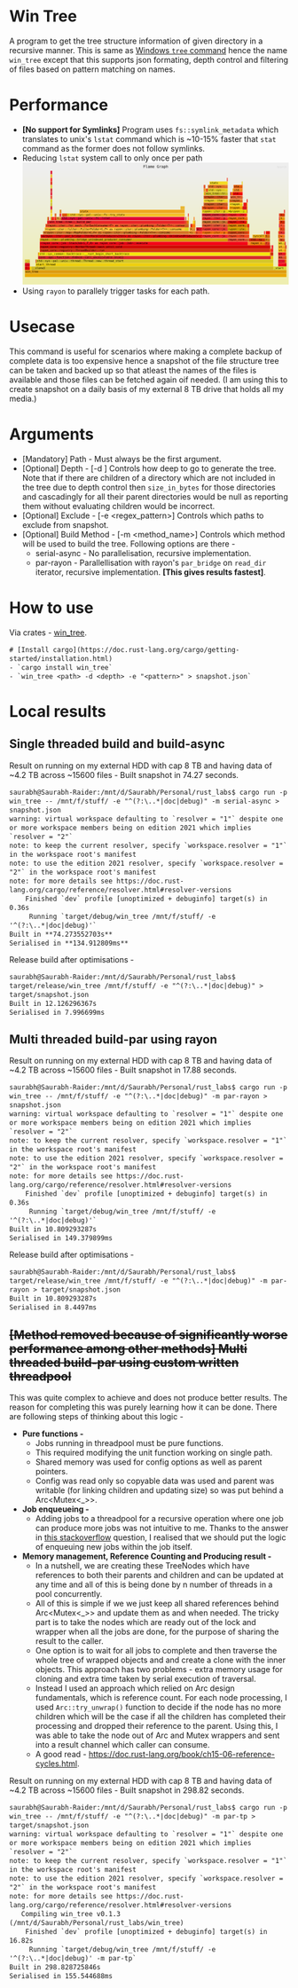 # Win Tree
A program to get the tree structure information of given directory in a recursive manner. This is same as [Windows `tree` command](https://learn.microsoft.com/en-us/windows-server/administration/windows-commands/tree) hence the name `win_tree` except that this supports json formating, depth control and filtering of files based on pattern matching on names. 

# Performance
- **[No support for Symlinks]** Program uses `fs::symlink_metadata` which translates to unix's `lstat` command which is ~10-15% faster that `stat` command as the former does not follow symlinks.
- Reducing `lstat` system call to only once per path
![Profile flamegraph](./flamegraph.svg "Profile flamegraph")
- Using `rayon` to parallely trigger tasks for each path.

# Usecase
This command is useful for scenarios where making a complete backup of complete data is too expensive hence a snapshot of the file structure tree can be taken and backed up so that atleast the names of the files is available and those files can be fetched again oif needed. (I am using this to create snapshot on a daily basis of my external 8 TB drive that holds all my media.)

# Arguments 
- [Mandatory] Path - Must always be the first argument.
- [Optional] Depth - [-d <number>] Controls how deep to go to generate the tree. Note that if there are children of a directory which are not included in the tree due to depth control then `size_in_bytes` for those directories and cascadingly for all their parent directories would be null as reporting them  without evaluating children would be incorrect.
- [Optional] Exclude - [-e <regex_pattern>] Controls which paths to exclude from snapshot.
- [Optional] Build Method - [-m <method_name>] Controls which method will be used to build the tree. Following options are there -
  - serial-async - No parallelisation, recursive implementation.
  - par-rayon - Parallellisation with rayon's `par_bridge` on `read_dir` iterator, recursive implementation. **[This gives results fastest]**.

# How to use
Via crates - [win_tree](https://crates.io/crates/win_tree).
```
# [Install cargo](https://doc.rust-lang.org/cargo/getting-started/installation.html)
- `cargo install win_tree`
- `win_tree <path> -d <depth> -e "<pattern>" > snapshot.json`
```

# Local results
## Single threaded build and build-async
Result on running on my external HDD with cap 8 TB and having data of ~4.2 TB across ~15600 files - Built snapshot in 74.27 seconds.
```
saurabh@Saurabh-Raider:/mnt/d/Saurabh/Personal/rust_labs$ cargo run -p win_tree -- /mnt/f/stuff/ -e "^(?:\..*|doc|debug)" -m serial-async > snapshot.json
warning: virtual workspace defaulting to `resolver = "1"` despite one or more workspace members being on edition 2021 which implies `resolver = "2"`
note: to keep the current resolver, specify `workspace.resolver = "1"` in the workspace root's manifest
note: to use the edition 2021 resolver, specify `workspace.resolver = "2"` in the workspace root's manifest
note: for more details see https://doc.rust-lang.org/cargo/reference/resolver.html#resolver-versions
    Finished `dev` profile [unoptimized + debuginfo] target(s) in 0.36s
     Running `target/debug/win_tree /mnt/f/stuff/ -e '^(?:\..*|doc|debug)'`
Built in **74.273552703s**
Serialised in **134.912809ms**
```

Release build after optimisations -
```
saurabh@Saurabh-Raider:/mnt/d/Saurabh/Personal/rust_labs$ target/release/win_tree /mnt/f/stuff/ -e "^(?:\..*|doc|debug)" > target/snapshot.json
Built in 12.126296367s
Serialised in 7.996699ms
```

## Multi threaded build-par using rayon
Result on running on my external HDD with cap 8 TB and having data of ~4.2 TB across ~15600 files - Built snapshot in 17.88 seconds.
```
saurabh@Saurabh-Raider:/mnt/d/Saurabh/Personal/rust_labs$ cargo run -p win_tree -- /mnt/f/stuff/ -e "^(?:\..*|doc|debug)" -m par-rayon > snapshot.json
warning: virtual workspace defaulting to `resolver = "1"` despite one or more workspace members being on edition 2021 which implies `resolver = "2"`
note: to keep the current resolver, specify `workspace.resolver = "1"` in the workspace root's manifest
note: to use the edition 2021 resolver, specify `workspace.resolver = "2"` in the workspace root's manifest
note: for more details see https://doc.rust-lang.org/cargo/reference/resolver.html#resolver-versions
    Finished `dev` profile [unoptimized + debuginfo] target(s) in 0.36s
     Running `target/debug/win_tree /mnt/f/stuff/ -e '^(?:\..*|doc|debug)'`
Built in 10.809293287s
Serialised in 149.379899ms
```
Release build after optimisations -
```
saurabh@Saurabh-Raider:/mnt/d/Saurabh/Personal/rust_labs$ target/release/win_tree /mnt/f/stuff/ -e "^(?:\..*|doc|debug)" -m par-rayon > target/snapshot.json
Built in 10.809293287s
Serialised in 8.4497ms
```

## ~~[Method removed because of significantly worse performance among other methods] Multi threaded build-par using custom written threadpool~~
This was quite complex to achieve and does not produce better results. The reason for completing this was purely learning how it can be done. There are following steps of thinking about this logic -
- **Pure functions -**
  - Jobs running in threadpool must be pure functions.
  - This required modifying the unit function working on single path.
  - Shared memory was used for config options as well as parent pointers.
  - Config was read only so copyable data was used and parent was writable (for linking children and updating size) so was put behind a Arc<Mutex<_>>.
- **Job enqueueing -**
  - Adding jobs to a threadpool for a recursive operation where one job can produce more jobs was not intuitive to me. Thanks to the answer in [this stackoverflow](https://stackoverflow.com/a/78590982/2555504) question, I realised that we should put the logic of enqueuing new jobs within the job itself.
- **Memory management, Reference Counting and Producing result -**
  - In a nutshell, we are creating these TreeNodes which have references to both their parents and children and can be updated at any time and all of this is being done by n number of threads in a pool concurrently.
  - All of this is simple if we we just keep all shared references behind Arc<Mutex<_>> and update them as and when needed. The tricky part is to take the nodes which are ready out of the <Mutex> lock and <Arc> wrapper when all the jobs are done, for the purpose of sharing the result to the caller.
  - One option is to wait for all jobs to complete and then traverse the whole tree of wrapped objects and and create a clone with the inner objects. This approach has two problems - extra memory usage for cloning and extra time taken by serial execution of traversal.
  - Instead I used an approach which relied on Arc design fundamentals, which is reference count. For each node processing, I used `Arc::try_unwrap()` function to decide if the node has no more children which will be the case if all the children has completed their processing and dropped their reference to the parent. Using this, I was able to take the node out of Arc and Mutex wrappers and sent into a result channel which caller can consume.
  - A good read - https://doc.rust-lang.org/book/ch15-06-reference-cycles.html.

Result on running on my external HDD with cap 8 TB and having data of ~4.2 TB across ~15600 files - Built snapshot in 298.82 seconds.
```
saurabh@Saurabh-Raider:/mnt/d/Saurabh/Personal/rust_labs$ cargo run -p win_tree -- /mnt/f/stuff/ -e "^(?:\..*|doc|debug)" -m par-tp > target/snapshot.json
warning: virtual workspace defaulting to `resolver = "1"` despite one or more workspace members being on edition 2021 which implies `resolver = "2"`
note: to keep the current resolver, specify `workspace.resolver = "1"` in the workspace root's manifest
note: to use the edition 2021 resolver, specify `workspace.resolver = "2"` in the workspace root's manifest
note: for more details see https://doc.rust-lang.org/cargo/reference/resolver.html#resolver-versions
   Compiling win_tree v0.1.3 (/mnt/d/Saurabh/Personal/rust_labs/win_tree)
    Finished `dev` profile [unoptimized + debuginfo] target(s) in 16.82s
     Running `target/debug/win_tree /mnt/f/stuff/ -e '^(?:\..*|doc|debug)' -m par-tp`
Built in 298.828725846s
Serialised in 155.544688ms
```